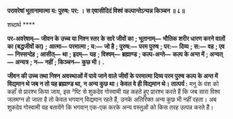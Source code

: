 **परावरेषां भूतानामात्मा य: पुरुष: पर: ।** **स एवासीदिदं विश्वं कल्पान्तेऽन्यन्न किञ्चन ॥ ८॥** 

शब्दार्थ **** 

**पर-अवरेषाम्—** **जीवन के उच्च या निश्न स्तर के सारे जीवों का** **; भूतानाम्—** **भौतिक शरीर धारण करने वालों का (बद्धजीवों का)** **;** **आत्मा—** **परमात्मा** **; य:—** **जो है** **; पुरुष:—** **परम पुरुष** **; पर:—** **दिव्य** **; स:—** **वह** **; एव—** **निस्सन्देह** **; आसीत्—** **था** **; इदम्—** **यह** **; विश्वम्—** **ब्रह्माण्ड** **; कल्प-अन्ते—** **कल्प के अन्त में** **; अन्यत्—** **अन्यत्र** **; न—** **नहीं** **; किञ्चन—** **कुछ भी।** **.** 

**जीवन की उच्च तथा निश्न अवस्थाओं में पाये जाने वाले जीवों के परमात्मा दिव्य परम पुरुष** **कल्प के अन्त में विद्यमान थे जब न तो यह ब्रह्माण्ड था, न अन्य कुछ था। केवल वे ही विद्यमान थे।** **तात्पर्य :** मनु के वंश को कहाँ से प्रारश्भ किया जाय, इस ²ष्टि से शुकदेव गोस्वामी यह कहते हुए प्रारश्भ करते हैं कि जब सारा विश्व जलमग्न हो जाता है तो केवल भगवान् विद्यमान रहते हैं, उनके अतिरिक्त अन्य कुछ भी नहीं रहता। अब शुकदेव गोस्वामी यह बतायेंगे कि भगवान् एक-एक करके अन्य वस्तुओं को किस तरह उत्पन्न करते हैं।  